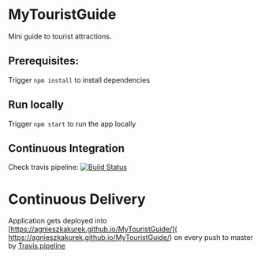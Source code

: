 # MyTouristGuide
Mini guide to tourist attractions.

## Prerequisites:
Trigger `npm install` to install dependencies

## Run locally

Trigger `npm start` to run the app locally

## Continuous Integration
Check travis pipeline:
[![Build Status](https://travis-ci.com/AgnieszkaKurek/MyTouristGuide.svg?branch=master)](https://travis-ci.org/AgnieszkaKurek/MyTouristGuide)

# Continuous Delivery
Application gets deployed into [https://agnieszkakurek.github.io/MyTouristGuide/]( https://agnieszkakurek.github.io/MyTouristGuide/) on every push to master by [Travis pipeline](https://travis-ci.org/AgnieszkaKurek/MyTouristGuide)
